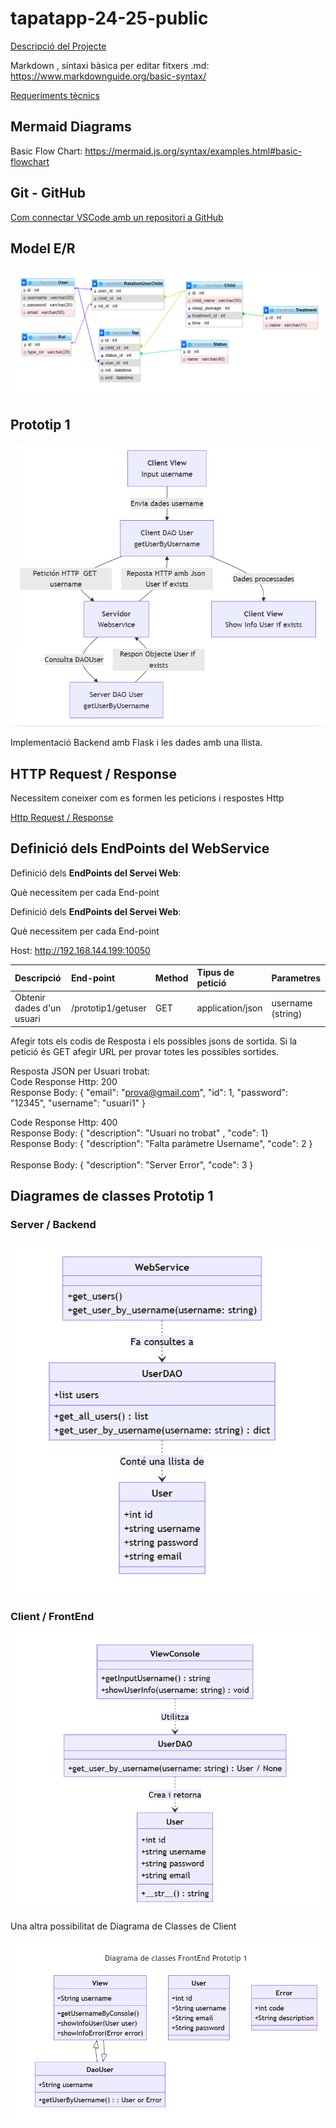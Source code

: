 # tapatapp-24-25-public

[Descripció del Projecte](descTapatApp.md) 

Markdown , síntaxi bàsica per editar fitxers .md:  https://www.markdownguide.org/basic-syntax/

[Requeriments tècnics](req-tecnic.md) 

## Mermaid Diagrams

Basic Flow Chart:  https://mermaid.js.org/syntax/examples.html#basic-flowchart

## Git - GitHub

[Com connectar VSCode amb un repositori a GitHub](github.md)


## Model E/R

 ![Model E/R](/BBDD/Model-E-R.png)

## Prototip 1

 ![Prototip1](/charts/diagramaPrototip1.png)

Implementació Backend amb Flask i les dades amb una llista.

## HTTP Request / Response

Necessitem coneixer com es formen les peticions i respostes Http

[Http Request / Response](https://docs.google.com/document/d/1fnAIsfJJZqlMDvWakbqL_R68UjNa1QhgHB6NNKx2TNM)

## Definició dels EndPoints del WebService
Definició dels <b>EndPoints del Servei Web</b>:

Què necessitem per cada End-point

Definició dels <b>EndPoints del Servei Web</b>:

Què necessitem per cada End-point

Host:  http://192.168.144.199:10050  

| Descripció  | End-point     | Method     |Tipus de petició|Parametres|
| :---        |  :---        |  :---        |  :---         |  :---     |  
| Obtenir dades d'un usuari  | /prototip1/getuser|GET | application/json   |  username (string) | 

Afegir tots els codis de Resposta i els possibles jsons de sortida.
Si la petició és GET afegir URL per provar totes les possibles sortides.

Resposta JSON per Usuari trobat:  
Code Response Http: 200
<br/> Response Body: { "email": "prova@gmail.com",   "id": 1,   "password":  "12345",   "username": "usuari1" } 

Code Response Http: 400
<br/> Response Body: { "description":  "Usuari no trobat" ,   "code": 1} 
<br/> Response Body: { "description":  "Falta paràmetre Username",   "code": 2 }   
<br/> Response Body: { "description":  "Server Error",   "code": 3 }   





## Diagrames de classes Prototip 1

### Server / Backend
![Diagrama de classes Server](/charts/DiagClassesP1Server.png)

### Client / FrontEnd
 ![Diagrama de classes Client](/charts/DiagClassesP1Client.png)

 Una altra possibilitat de Diagrama de Classes de Client

 ![Diagrama de classes Client](/charts/DiagClassesP1Client-v2.png)
 
